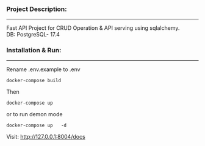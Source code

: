 
### Project Description:
-----
Fast API Project for CRUD Operation & API serving using sqlalchemy. <br>
DB: PostgreSQL- 17.4


### Installation & Run: 
-----
Rename .env.example to .env

```
docker-compose build 
```

Then 

```
docker-compose up   
```
or to run demon mode

```
docker-compose up   -d
```



Visit: 
http://127.0.0.1:8004/docs
